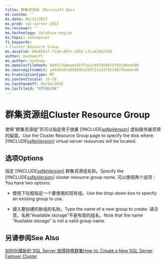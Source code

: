 ```yaml
---
title: 群集资源组 |Microsoft Docs
ms.custom: ''
ms.date: 06/13/2017
ms.prod: sql-server-2014
ms.reviewer: ''
ms.technology: database-engine
ms.topic: conceptual
f1_keywords:
- Cluster Resource Group
ms.assetid: 69a6582f-f1a8-40fe-a991-c3ca42d62540
author: mashamsft
ms.author: mathoma
ms.openlocfilehash: bb057c6deaec85ffae2c69fde0bf5f6419bedc88
ms.sourcegitcommit: ad4d92dce894592a259721a1571b1d8736abacdb
ms.translationtype: MT
ms.contentlocale: zh-CN
ms.lasthandoff: 08/04/2020
ms.locfileid: "87586194"
---
```

# <a name="cluster-resource-group"></a><span data-ttu-id="4626d-102">群集资源组</span><span class="sxs-lookup"><span data-stu-id="4626d-102">Cluster Resource Group</span></span>
  <span data-ttu-id="4626d-103">使用“群集资源组”页可以指定用于放置 [!INCLUDE[ssNoVersion](../../includes/ssnoversion-md.md)] 虚拟服务器资源的磁盘。</span><span class="sxs-lookup"><span data-stu-id="4626d-103">Use the Cluster Resource Group page to specify the disk where [!INCLUDE[ssNoVersion](../../includes/ssnoversion-md.md)] virtual server resources will be located.</span></span>  
  
## <a name="options"></a><span data-ttu-id="4626d-104">选项</span><span class="sxs-lookup"><span data-stu-id="4626d-104">Options</span></span>  
 <span data-ttu-id="4626d-105">指定 [!INCLUDE[ssNoVersion](../../includes/ssnoversion-md.md)] 群集资源组名称。</span><span class="sxs-lookup"><span data-stu-id="4626d-105">Specify the [!INCLUDE[ssNoVersion](../../includes/ssnoversion-md.md)] cluster resource group name.</span></span> <span data-ttu-id="4626d-106">可以使用两个选项：</span><span class="sxs-lookup"><span data-stu-id="4626d-106">You have two options:</span></span>  
  
-   <span data-ttu-id="4626d-107">使用下拉框指定一个要使用的现有组。</span><span class="sxs-lookup"><span data-stu-id="4626d-107">Use the drop-down box to specify an existing group to use.</span></span>  
  
-   <span data-ttu-id="4626d-108">键入要创建的新组的名称。</span><span class="sxs-lookup"><span data-stu-id="4626d-108">Type the name of a new group to create.</span></span> <span data-ttu-id="4626d-109">请注意，名称“Available storage”不是有效的组名。</span><span class="sxs-lookup"><span data-stu-id="4626d-109">Note that the name "Available storage" is not a valid group name.</span></span>  
  
## <a name="see-also"></a><span data-ttu-id="4626d-110">另请参阅</span><span class="sxs-lookup"><span data-stu-id="4626d-110">See Also</span></span>  
 [<span data-ttu-id="4626d-111">如何创建新的 SQL Server 故障转移群集</span><span class="sxs-lookup"><span data-stu-id="4626d-111">How to: Create a New SQL Server Failover Cluster</span></span>](https://go.microsoft.com/fwlink/?LinkId=190960)  
  
  
